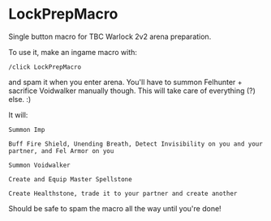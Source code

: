 # LockPrepMacro
Single button macro for TBC Warlock 2v2 arena preparation.

To use it, make an ingame macro with:
```
/click LockPrepMacro
```
and spam it when you enter arena. You'll have to summon Felhunter + sacrifice Voidwalker manually though. This will take care of everything (?) else. :)

It will:
```
Summon Imp
```
```
Buff Fire Shield, Unending Breath, Detect Invisibility on you and your partner, and Fel Armor on you
```
```
Summon Voidwalker
```
```
Create and Equip Master Spellstone
```
```
Create Healthstone, trade it to your partner and create another
```

Should be safe to spam the macro all the way until you're done!
